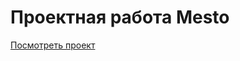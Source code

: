 # Проектная работа Mesto
[Посмотреть проект](https://viefimov.github.io/mesto-project-ff/ "Mesto") 
